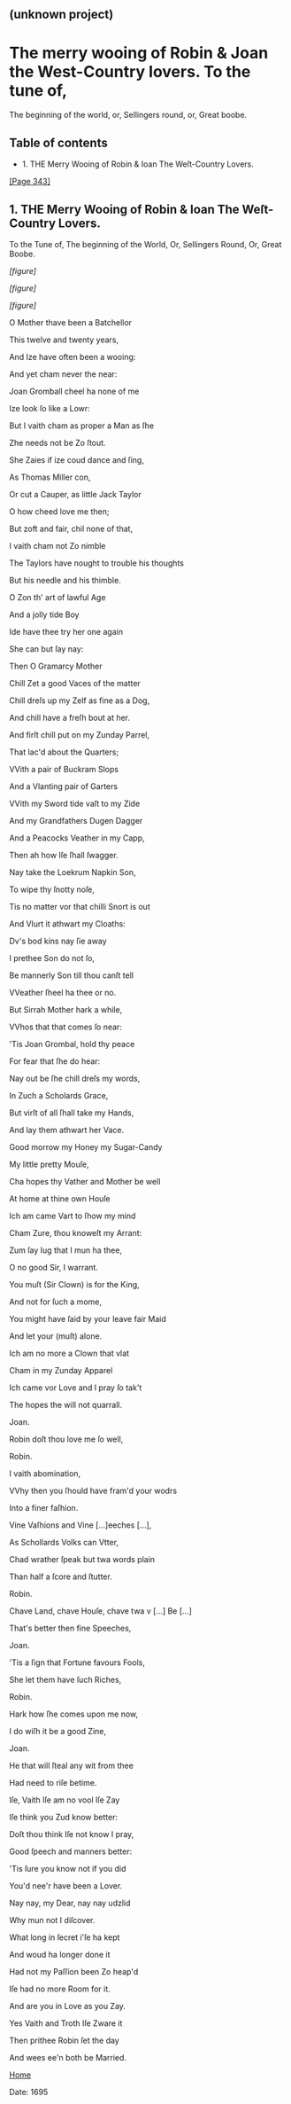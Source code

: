 ## (unknown project)

# The merry wooing of Robin & Joan the West-Country lovers. To the tune of,
The beginning of the world, or, Sellingers round, or, Great boobe.

## Table of contents

  * 1\. THE Merry Wooing of Robin & Ioan The Weſt-Country Lovers.

[[Page 343]](http://eebo.chadwyck.com/downloadtiff?vid=183479&page=1)

## 1\. THE Merry Wooing of Robin & Ioan The Weſt-Country Lovers.

To the Tune of, The beginning of the World, Or, Sellingers Round, Or, Great
Boobe.

_[figure]_

_[figure]_

_[figure]_

O Mother thave been a Batchellor

This twelve and twenty years,

And Ize have often been a wooing:

And yet cham never the near:

Joan Gromball cheel ha none of me

Ize look ſo like a Lowr:

But I vaith cham as proper a Man as ſhe

Zhe needs not be Zo ſtout.

She Zaies if ize coud dance and ſing,

As Thomas Miller con,

Or cut a Cauper, as little Jack Taylor

O how cheed love me then;

But zoft and fair, chil none of that,

I vaith cham not Zo nimble

The Taylors have nought to trouble his thoughts

But his needle and his thimble.

O Zon th' art of lawful Age

And a jolly tide Boy

Ide have thee try her one again

She can but ſay nay:

Then O Gramarcy Mother

Chill Zet a good Vaces of the matter

Chill dreſs up my Zelf as fine as a Dog,

And chill have a freſh bout at her.

And firſt chill put on my Zunday Parrel,

That lac'd about the Quarters;

VVith a pair of Buckram Slops

And a Vlanting pair of Garters

VVith my Sword tide vaſt to my Zide

And my Grandfathers Dugen Dagger

And a Peacocks Veather in my Capp,

Then ah how Iſe ſhall ſwagger.

Nay take the Loekrum Napkin Son,

To wipe thy ſnotty noſe,

Tis no matter vor that chilli Snort is out

And Vlurt it athwart my Cloaths:

Dv's bod kins nay ſie away

I prethee Son do not ſo,

Be mannerly Son till thou canſt tell

VVeather ſheel ha thee or no.

But Sirrah Mother hark a while,

VVhos that that comes ſo near:

'Tis Joan Grombal, hold thy peace

For fear that ſhe do hear:

Nay out be ſhe chill dreſs my words,

In Zuch a Scholards Grace,

But virſt of all ſhall take my Hands,

And lay them athwart her Vace.

Good morrow my Honey my Sugar-Candy

My little pretty Mouſe,

Cha hopes thy Vather and Mother be well

At home at thine own Houſe

Ich am came Vart to ſhow my mind

Cham Zure, thou knoweſt my Arrant:

Zum ſay Iug that I mun ha thee,

O no good Sir, I warrant.

You muſt (Sir Clown) is for the King,

And not for ſuch a mome,

You might have ſaid by your leave fair Maid

And let your (muſt) alone.

Ich am no more a Clown that vlat

Cham in my Zunday Apparel

Ich came vor Love and I pray ſo tak't

The hopes the will not quarrall.

Joan.

Robin doſt thou love me ſo well,

Robin.

I vaith abomination,

VVhy then you ſhould have fram'd your wodrs

Into a finer faſhion.

Vine Vaſhions and Vine  [...]eeches  [...],

As Schollards Volks can Vtter,

Chad wrather ſpeak but twa words plain

Than half a ſcore and ſtutter.

Robin.

Chave Land, chave Houſe, chave twa v [...] Be [...]

That's better then fine Speeches,

Joan.

'Tis a ſign that Fortune favours Fools,

She let them have ſuch Riches,

Robin.

Hark how ſhe comes upon me now,

I do wiſh it be a good Zine,

Joan.

He that will ſteal any wit from thee

Had need to riſe betime.

Iſe, Vaith Iſe am no vool Iſe Zay

Iſe think you Zud know better:

Doſt thou think Iſe not know I pray,

Good ſpeech and manners better:

'Tis ſure you know not if you did

You'd nee'r have been a Lover.

Nay nay, my Dear, nay nay udzlid

Why mun not I diſcover.

What long in ſecret i'ſe ha kept

And woud ha longer done it

Had not my Paſſion been Zo heap'd

Iſe had no more Room for it.

And are you in Love as you Zay.

Yes Vaith and Troth Iſe Zware it

Then prithee Robin ſet the day

And wees ee'n both be Married.

[Home](/)

Date: 1695  

